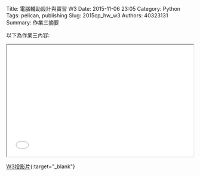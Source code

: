 Title: 電腦輔助設計與實習  W3
Date: 2015-11-06 23:05
Category: Python
Tags: pelican, publishing
Slug: 2015cp_hw_w3
Authors: 40323131
Summary: 作業三摘要

以下為作業三內容:

<iframe src="40323131_cp_w3_p.html" width="500" height="300"></iframe>

[W3投影片](40323131_cp_w3_p.html){:target="_blank"}